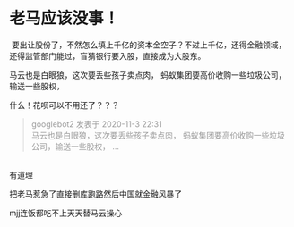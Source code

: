 # 老马应该没事！


<img src="static/image/smiley/yct/007.gif" smilieid="46" border="0" alt="" /> 要出让股份了，不然怎么填上千亿的资本金空子？不过上千亿，还得金融领域，还得监管部门能过，盲猜银行要入股，直接成为大股东。

马云也是白眼狼，这次要丢些孩子卖点肉， 蚂蚁集团要高价收购一些垃圾公司，输送一些股权，

什么！花呗可以不用还了？？？

<div class="quote"><blockquote><font color="#999999">googlebot2 发表于 2020-11-3 22:31</font><br />
<font color="#999999">马云也是白眼狼，这次要丢些孩子卖点肉， 蚂蚁集团要高价收购一些垃圾公司，输送一些股权， ...</font></blockquote></div><br />
有道理

把老马惹急了直接删库跑路然后中国就金融风暴了

mjj连饭都吃不上天天替马云操心
